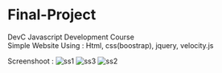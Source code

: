 # Final-Project
DevC Javascript Development Course <br />
Simple Website Using : Html, css(boostrap), jquery, velocity.js

Screenshoot :
![ss1](https://user-images.githubusercontent.com/37927649/54242363-e3a11700-4556-11e9-9feb-7b93b946d209.png)
![ss3](https://user-images.githubusercontent.com/37927649/54242373-e865cb00-4556-11e9-81b8-6a53cf6ee66c.png)
![ss2](https://user-images.githubusercontent.com/37927649/54242376-e8fe6180-4556-11e9-9181-44fe0793f43c.png)
